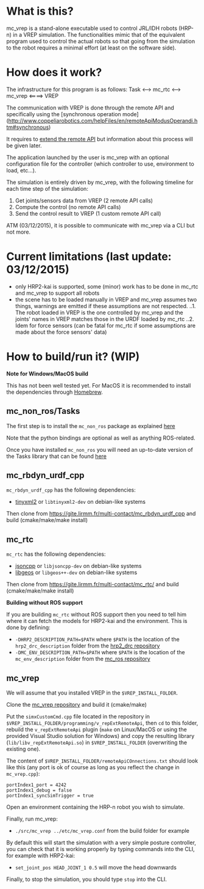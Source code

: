 What is this?
==

mc_vrep is a stand-alone executable used to control JRL/IDH robots (HRP-n) in a VREP simulation. The functionalities mimic that of the equivalent program used to control the actual robots so that going from the simulation to the robot requires a minimal effort (at least on the software side).

How does it work?
==

The infrastructure for this program is as follows:
Task <--> mc_rtc <--> mc_vrep <====> VREP

The communication with VREP is done through the remote API and specifically using the [synchronous operation mode] (http://www.coppeliarobotics.com/helpFiles/en/remoteApiModusOperandi.htm#synchronous)

It requires to [extend the remote API](http://www.coppeliarobotics.com/helpFiles/en/remoteApiExtension.htm) but information about this process will be given later.

The application launched by the user is mc_vrep with an optional configuration file for the controller (which controller to use, environment to load, etc...).

The simulation is entirely driven by mc_vrep, with the following timeline for each time step of the simulation:
1. Get joints/sensors data from VREP (2 remote API calls)
2. Compute the control (no remote API calls)
3. Send the control result to VREP (1 custom remote API call)

ATM (03/12/2015), it is possible to communicate with mc_vrep via a CLI but not more.

Current limitations (last update: 03/12/2015)
==

- only HRP2-kai is supported, some (minor) work has to be done in mc_rtc and mc_vrep to support all robots
- the scene has to be loaded manually in VREP and mc_vrep assumes two things, warnings are emitted if these assumptions are not respected.
..1. The robot loaded in VREP is the one controlled by mc_vrep and the joints' names in VREP matches those in the URDF loaded by mc_rtc
..2. Idem for force sensors (can be fatal for mc_rtc if some assumptions are made about the force sensors' data)

How to build/run it? (WIP)
==

**Note for Windows/MacOS build**

This has not been well tested yet. For MacOS it is recommended to install the dependencies through [Homebrew](http://brew.sh/).

mc_non_ros/Tasks
--

The first step is to install the `mc_non_ros` package as explained [here](https://gite.lirmm.fr/multi-contact/installation_wiki/wikis/home)

Note that the python bindings are optional as well as anything ROS-related.

Once you have installed `mc_non_ros` you will need an up-to-date version of the Tasks library that can be found [here](https://github.com/gergondet/Tasks)

mc_rbdyn_urdf_cpp
--

`mc_rbdyn_urdf_cpp` has the following dependencies:
* [tinyxml2](http://www.grinninglizard.com/tinyxml2/) or `libtinyxml2-dev` on debian-like systems

Then clone from https://gite.lirmm.fr/multi-contact/mc_rbdyn_urdf_cpp and build (cmake/make/make install)

mc_rtc
--

`mc_rtc` has the following dependencies:
* [jsoncpp](https://github.com/open-source-parsers/jsoncpp) or `libjsoncpp-dev` on debian-like systems
* [libgeos](https://github.com/libgeos/libgeos) or `libgeos++-dev` on debian-like systems

Then clone from https://gite.lirmm.fr/multi-contact/mc_rtc/ and build (cmake/make/make install)

**Building without ROS support**

If you are building `mc_rtc` without ROS support then you need to tell him where it can fetch the models for HRP2-kai and the environment. This is done by defining:
* `-DHRP2_DESCRIPTION_PATH=$PATH` where `$PATH` is the location of the `hrp2_drc_description` folder from the [hrp2_drc repository](https://gite.lirmm.fr/mc-hrp2/hrp2_drc)
* `-DMC_ENV_DESCRIPTION_PATH=$PATH` where `$PATH` is the location of the `mc_env_description` folder from the [mc_ros repository](https://gite.lirmm.fr/multi-contact/mc_ros)

mc_vrep
--

We will assume that you installed VREP in the `$VREP_INSTALL_FOLDER`.

Clone the [mc_vrep repository](https://gite.lirmm.fr/multi-contact/mc_vrep) and build it (cmake/make)

Put the `simxCustomCmd.cpp` file located in the repository in `$VREP_INSTALL_FOLDER/programming/v_repExtRemoteApi`, then `cd` to this folder, rebuild the `v_repExtRemoteApi` plugin (`make` on Linux/MacOS or using the provided Visual Studio solution for Windows) and copy the resulting library (`lib/libv_repExtRemoteApi.so`) in `$VREP_INSTALL_FOLDER` (overwriting the existing one).

The content of `$VREP_INSTALL_FOLDER/remoteApiCOnnections.txt` should look like this (any port is ok of course as long as you reflect the change in `mc_vrep.cpp`):
```
portIndex1_port = 4242
portIndex1_debug = false
portIndex1_syncSimTrigger = true
```

Open an environment containing the HRP-n robot you wish to simulate.

Finally, run mc_vrep:
* `./src/mc_vrep ../etc/mc_vrep.conf` from the build folder for example

By default this will start the simulation with a very simple posture controller, you can check that it is working properly by typing commands into the CLI, for example with HRP2-kai:
* `set_joint_pos HEAD_JOINT_1 0.5` will move the head downwards

Finally, to stop the simulation, you should type `stop` into the CLI.
